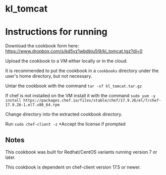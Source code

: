 # kl_tomcat

# Instructions for running

Download the cookbook form here: https://www.dropbox.com/s/kd5vz1wbdbju5l9/kl_tomcat.tgz?dl=0

Upload the cookbook to a VM either locally or in the cloud.

It is recommended to put the cookbook in a `cookbooks` directory under the user's home directory, but not necessary.

Untar the cookbook with the command `tar -xf kl_tomcat.tar.gz`

If chef is not installed on the VM install it with the command `sudo yum -y install https://packages.chef.io/files/stable/chef/17.9.26/el/7/chef-17.9.26-1.el7.x86_64.rpm`

Change directory into the extracted cookbook directory.

Run `sudo chef-client -z`
*Accept the license if prompted

## Notes
This cookbook was built for Redhat/CentOS variants running version 7 or later.

This cookbook is dependent on chef-client version 17.5 or newer.
